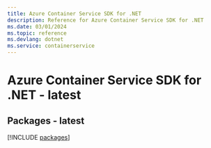 ```yaml
---
title: Azure Container Service SDK for .NET
description: Reference for Azure Container Service SDK for .NET
ms.date: 03/01/2024
ms.topic: reference
ms.devlang: dotnet
ms.service: containerservice
---
```

# Azure Container Service SDK for .NET - latest
## Packages - latest
[!INCLUDE [packages](container-service-index.md)]